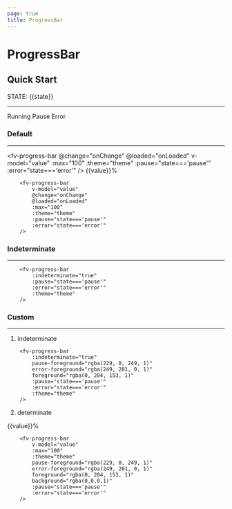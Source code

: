 ```yaml
---
page: true
title: ProgressBar
---
```


<script lang="ts" setup>
import { onMounted, onUnmounted, ref } from 'vue'; 
import { useTheme } from '../common/index.js'; 

const {theme} = useTheme()

const progress = [0, 10, 20, 50, 70, 100]

const state = ref<string>("running")
const value = ref<number>(70)
let index = 0
let timeout: NodeJS. Timer|undefined = undefined; 

const onChange = (val:number)=>{
    console.log("change",val)
}

const onLoaded = (val:number)=>{
    console.log('loaded',val)
}

onMounted(()=>{

    timeout = setInterval(() => {
        if (state.value==="running"){
            value.value = progress[index]
            index = (index+1) % progress.length
        }
    }, 1500);

})

onUnmounted(()=>{
    if (timeout!==undefined)
        clearInterval(timeout)
})

</script>

# ProgressBar

## Quick Start

STATE: {{state}}

---
<fv-radio v-model="state" label="running" group="state" :theme="theme">Running</fv-radio>
<fv-radio v-model="state" label="pause" group="state" :theme="theme">Pause</fv-radio>
<fv-radio v-model="state" label="error" group="state" :theme="theme">Error</fv-radio>

### Default

---

<fv-progress-bar @change="onChange" @loaded="onLoaded" v-model="value" :max="100" :theme="theme" :pause="state==='pause'" :error="state==='error'" /> {{value}}%

```vue-html{2-6}
    <fv-progress-bar 
        v-model="value" 
        @change="onChange" 
        @loaded="onLoaded"
        :max="100" 
        :theme="theme" 
        :pause="state==='pause'" 
        :error="state==='error'" 
    /> 
```

### Indeterminate

---

<fv-progress-bar :indeterminate="true" :pause="state==='pause'" :error="state==='error'" :theme="theme" />

```vue-html{2}
    <fv-progress-bar 
        :indeterminate="true" 
        :pause="state==='pause'" 
        :error="state==='error'" 
        :theme="theme"
    />
```

### Custom

---

1. indeterminate

<fv-progress-bar pause-foreground="rgba(229, 0, 249, 1)" error-foreground="rgba(249, 201, 0, 1)" :indeterminate="true" :pause="state==='pause'" :error="state==='error'" :theme="theme" foreground="rgba(0, 204, 153, 1)" />

```vue-html{3-5}
    <fv-progress-bar 
        :indeterminate="true" 
        pause-foreground="rgba(229, 0, 249, 1)" 
        error-foreground="rgba(249, 201, 0, 1)"
        foreground="rgba(0, 204, 153, 1)"
        :pause="state==='pause'" 
        :error="state==='error'" 
        :theme="theme"
    />
```

2. determinate

<fv-progress-bar pause-foreground="rgba(229, 0, 249, 1)" error-foreground="rgba(249, 201, 0, 1)" background="rgba(0,0,0,1)" v-model="value" :max="100" :theme="theme" :pause="state==='pause'" :error="state==='error'" foreground="rgba(0, 204, 153, 1)"/> {{value}}%

```vue-html{5-8}
    <fv-progress-bar 
        v-model="value" 
        :max="100" 
        :theme="theme" 
        pause-foreground="rgba(229, 0, 249, 1)" 
        error-foreground="rgba(249, 201, 0, 1)"
        foreground="rgba(0, 204, 153, 1)"
        background="rgba(0,0,0,1)"
        :pause="state==='pause'" 
        :error="state==='error'" 
    /> 
```

<!--@include: ./properties.md-->

<!--@include: ./emits.md-->
